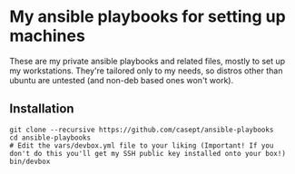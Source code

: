 # My ansible playbooks for setting up machines

These are my private ansible playbooks and related files, mostly to set up my workstations.
They're tailored only to my needs, so distros other than ubuntu are untested (and non-deb based ones won't work).

## Installation

```shell
git clone --recursive https://github.com/casept/ansible-playbooks
cd ansible-playbooks
# Edit the vars/devbox.yml file to your liking (Important! If you don't do this you'll get my SSH public key installed onto your box!)
bin/devbox
```
